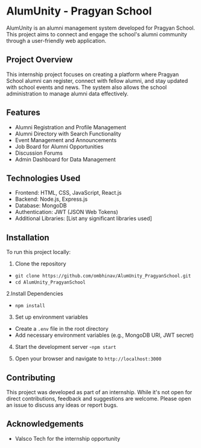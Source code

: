 # AlumUnity - Pragyan School

AlumUnity is an alumni management system developed for Pragyan School. This project aims to connect and engage the school's alumni community through a user-friendly web application.

## Project Overview

This internship project focuses on creating a platform where Pragyan School alumni can register, connect with fellow alumni, and stay updated with school events and news. The system also allows the school administration to manage alumni data effectively.

## Features

- Alumni Registration and Profile Management
- Alumni Directory with Search Functionality
- Event Management and Announcements
- Job Board for Alumni Opportunities
- Discussion Forums
- Admin Dashboard for Data Management

## Technologies Used

- Frontend: HTML, CSS, JavaScript, React.js
- Backend: Node.js, Express.js
- Database: MongoDB
- Authentication: JWT (JSON Web Tokens)
- Additional Libraries: [List any significant libraries used]

## Installation

To run this project locally:

1. Clone the repository
- `git clone https://github.com/ombhinav/AlumUnity_PragyanSchool.git`
- `cd AlumUnity_PragyanSchool`

2.Install Dependencies
- `npm install`

3. Set up environment variables
- Create a `.env` file in the root directory
- Add necessary environment variables (e.g., MongoDB URI, JWT secret)

4. Start the development server
-`npm start`

5. Open your browser and navigate to `http://localhost:3000`


## Contributing

This project was developed as part of an internship. While it's not open for direct contributions, feedback and suggestions are welcome. Please open an issue to discuss any ideas or report bugs.


## Acknowledgements

- Valsco Tech for the internship opportunity
